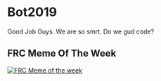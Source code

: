 # Bot2019

Good Job Guys. We are so smrt. Do we gud code?

<!-- ## Programming Quote Of The Week -->


## FRC Meme Of The Week


[![FRC Meme of the week](https://i.redd.it/riny86tdzld21.png?width=768&auto=webp&s=7b44d7e60682f6986d31649639eaeb6247ad9a83)](https://www.youtube.com/watch?v=xNinaxLugiY)



<!--
https://www.youtube.com/watch?v=sJvL3sXkK30
[![FRC Meme of the week](https://i.redd.it/k4amry66pv921.jpg)](https://www.youtube.com/watch?v=M2IZ8uBI0rA&feature=youtu.be)

[![FRC Meme of the week](https://preview.redd.it/zvso479k10d21.jpg?width=768&auto=webp&s=7b44d7e60682f6986d31649639eaeb6247ad9a83)](https://www.youtube.com/watch?v=sJvL3sXkK30)

-->




